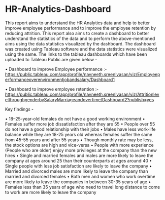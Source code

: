 # HR-Analytics-Dashboard

This report aims to understand the HR Analytics data and help to better improve employee performance and to improve the employee retention by reducing attrition. This report also aims to create a dashboard to better understand the statistics of the data and to perform the above-mentioned aims using the data statistics visualized by the dashboard. The dashboard was created using Tableau software and the data statistics were visualized using the same. The links to the tableau dashboards which have been uploaded to Tableau Public are given below -
 
•	Dashboard to improve Employee performance :- https://public.tableau.com/app/profile/navneeth.sreenivasan/viz/Employeeperformanceoverenvironmentjobandsalary/Dashboard1

•	Dashboard to improve employee retention :- https://public.tableau.com/app/profile/navneeth.sreenivasan/viz/AttritionlevelthroughgenderbySalaryMarriageandovertime/Dashboard2?publish=yes

Key findings - 

•	18–25-year-old females do not have a good working environment
•	Females suffer more job dissatisfaction after they are 55
•	People over 55 do not have a good relationship with their jobs
•	Males have less work-life balance while they are 18-25 years old whereas females suffer the same from 45-55 years and after 55 years
•	Though monthly rate may be less, the stock options are high and vice-versa
•	People with more experience (People who are older) enjoy more privileges at the company than the new hires
•	Single and married females and males are more likely to leave the company at ages around 25 than their counterparts at ages around 40
•	Single people with less job satisfaction are likely to leave the company
•	Married and divorced males are more likely to leave the company than married and divorced females
•	Both men and women who work overtime are more likely to leave the companies in between 30-35 years of age
•	Females less than 35 years of age who need to travel long distance to come to work are more likely to leave the company
